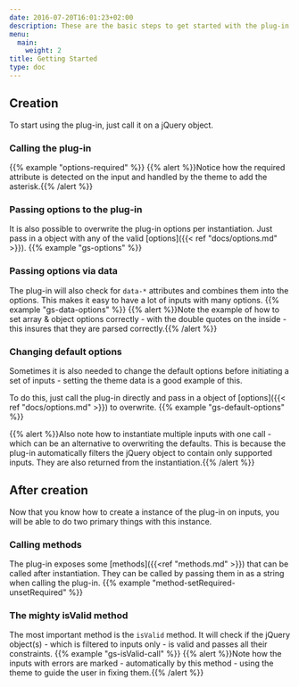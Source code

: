```yaml
---
date: 2016-07-20T16:01:23+02:00
description: These are the basic steps to get started with the plug-in
menu:
  main:
    weight: 2
title: Getting Started
type: doc
---
```

## Creation
To start using the plug-in, just call it on a jQuery object.

### Calling the plug-in
{{% example "options-required" %}}
{{% alert %}}Notice how the required attribute is detected on the input and handled by the theme to add the asterisk.{{% /alert %}}

### Passing options to the plug-in
It is also possible to overwrite the plug-in options per instantiation. Just pass in a object with any of the valid [options]({{< ref "docs/options.md" >}}).
{{% example "gs-options" %}}

### Passing options via data
The plug-in will also check for `data-*` attributes and combines them into the options. This makes it easy to have a lot of inputs with many options.
{{% example "gs-data-options" %}}
{{% alert %}}Note the example of how to set array & object options correctly - with the double quotes on the inside - this insures that they are parsed correctly.{{% /alert %}}

### Changing default options
Sometimes it is also needed to change the default options before initiating a set of inputs - setting the theme data is a good example of this.

To do this, just call the plug-in directly and pass in a object of [options]({{< ref "docs/options.md" >}}) to overwrite.
{{% example "gs-default-options" %}}

{{% alert %}}Also note how to instantiate multiple inputs with one call - which can be an alternative to overwriting the defaults. This is because the plug-in automatically filters the jQuery object to contain only supported inputs. They are also returned from the instantiation.{{% /alert %}}

## After creation
Now that you know how to create a instance of the plug-in on inputs, you will be able to do two primary things with this instance.

### Calling methods
The plug-in exposes some [methods]({{<ref "methods.md" >}}) that can be called after instantiation. They can be called by passing them in as a string when calling the plug-in.
{{% example "method-setRequired-unsetRequired" %}}

### The mighty isValid method
The most important method is the `isValid` method. It will check if the jQuery object(s) - which is filtered to inputs only - is valid and passes all their constraints.
{{% example "gs-isValid-call" %}}
{{% alert %}}Note how the inputs with errors are marked - automatically by this method - using the theme to guide the user in fixing them.{{% /alert %}}
